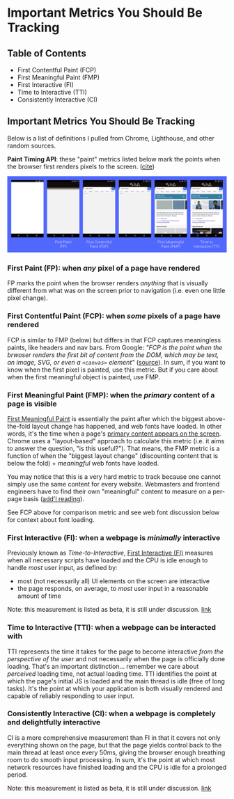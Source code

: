 # Important Metrics You Should Be Tracking

## Table of Contents
- First Contentful Paint (FCP)
- First Meaningful Paint (FMP)
- First Interactive (FI)
- Time to Interactive (TTI)
- Consistently Interactive (CI)


## Important Metrics You Should Be Tracking
Below is a list of definitions I pulled from Chrome, Lighthouse, and other random sources.

**Paint Timing API**: these "paint" metrics listed below mark the points when the browser first renders pixels to the screen. ([cite](https://developers.google.com/web/updates/2017/06/user-centric-performance-metrics#first_paint_and_first_contentful_paint))

![performance metrics load time visual](./assets/perf-metrics-load-timeline.png)

### **First Paint (FP):** when _any_ pixel of a page have rendered
FP marks the point when the browser renders _anything_ that is visually different from what was on the screen prior to navigation (i.e. even one little pixel change).

### **First Contentful Paint (FCP):** when _some_ pixels of a page have rendered
FCP is similar to FMP (below) but differs in that FCP captures meaningless paints, like headers and nav bars.  From Google: _"FCP is the point when the brwoser renders the first bit of content from the DOM, which may be text, an image, SVG, or even a `<canvas>` element"_ ([source](https://developers.google.com/web/updates/2017/06/user-centric-performance-metrics)).  In sum, if you want to know when the first pixel is painted, use this metric. But if you care about when the first meaningful object is painted, use FMP.


### **First Meaningful Paint (FMP):** when the _primary_ content of a page is visible
[First Meaningful Paint](https://developers.google.com/web/tools/lighthouse/audits/first-meaningful-paint) is essentially the paint after which the biggest above-the-fold layout change has happened, and web fonts have loaded. In other words, it's the time when a page's [primary content appears on the screen](https://docs.google.com/document/d/1BR94tJdZLsin5poeet0XoTW60M0SjvOJQttKT-JK8HI/edit#).  Chrome uses a "layout-based" approach to calculate this metric (i.e. it aims to answer the question, "is this useful?").  That means, the FMP metric is a function of when the "biggest layout change" (discounting content that is below the fold) + _meaningful_ web fonts have loaded.

You may notice that this is a very hard metric to track because one cannot simply use the same content for every website.  Webmasters and frontend engineers have to find their own "meaningful" content to measure on a per-page basis ([add'l reading](https://developers.google.com/web/updates/2017/06/user-centric-performance-metrics)).

See FCP above for comparison metric and see web font discussion below for context about font loading.


### **First Interactive (FI):** when a webpage is _minimally_ interactive
Previously known as _Time-to-Interactive_, [First Interactive (FI)](https://developers.google.com/web/tools/lighthouse/audits/first-interactive) measures when all necessary scripts have loaded and the CPU is idle enough to handle _most_ user input, as defined by:
- most (not necessarily all) UI elements on the screen are interactive
- the page responds, on average, to _most_ user input in a reasonable amount of time

Note: this measurement is listed as beta, it is still under discussion.  [link](https://docs.google.com/document/d/1GGiI9-7KeY3TPqS3YT271upUVimo-XiL5mwWorDUD4c/edit#heading=h.k3n425u3ax8x)


### **Time to Interactive (TTI):** when a webpage can be interacted with
TTI represents the time it takes for the page to become interactive _from the perspective of the user_ and not necessarily when the page is officially done loading.  That's an important distinction... remember we care about _perceived_ loading time, not actual loading time.  TTI identifies the point at which the page's initial JS is loaded and the main thread is idle (free of long tasks). It's the point at which your application is both visually rendered and capable of reliably responding to user input.


### **Consistently Interactive (CI):** when a webpage is completely and delightfully interactive
CI is a more comprehensive measurement than FI in that it covers not only everything shown on the page, but that the page yields control back to the main thread at least once every 50ms, giving the browser enough breathing room to do smooth input processing.  In sum, it's the point at which most network resources have finished loading and the CPU is idle for a prolonged period.

Note: this measurement is listed as beta, it is still under discussion.  [link](https://docs.google.com/document/d/1GGiI9-7KeY3TPqS3YT271upUVimo-XiL5mwWorDUD4c/edit#heading=h.k3n425u3ax8x)
